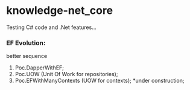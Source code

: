 # knowledge-net_core
Testing C# code and .Net features...


### EF Evolution:
better sequence 
  1) Poc.DapperWithEF;
  2) Poc.UOW (Unit Of Work for repositories);
  3) Poc.EFWithManyContexts (UOW for contexts); *under construction;
